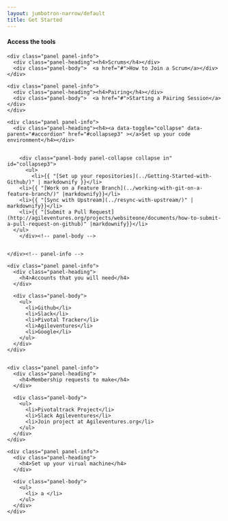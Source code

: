 ```yaml
---
layout: jumbotron-narrow/default
title: Get Started
---
```


<div style="width:150px" class="center-block">
     <h4>Access the tools</h4>
</div>

<div class="panel-group" id="accordion">

  <div class="col-md-6">

    <div class="panel panel-info">
      <div class="panel-heading"><h4>Scrums</h4></div>
      <div class="panel-body">  <a href="#">How to Join a Scrum</a></div>
    </div>

    <div class="panel panel-info">
      <div class="panel-heading"><h4>Pairing</h4></div>
      <div class="panel-body">  <a href="#">Starting a Pairing Session</a></div>
    </div>

    <div class="panel panel-info">
      <div class="panel-heading"><h4><a data-toggle="collapse" data-parent="#accordion" href="#collapsep3" ></a>Set up your code environment</h4></div>


        <div class="panel-body panel-collapse collapse in" id="collapsep3">
          <ul>
            <li>{{ "[Set up your repositories](../Getting-Started-with-Github/)" | markdownify }}</li>
	    <li>{{ "[Work on a Feature Branch](../working-with-git-on-a-feature-branch/)" |markdownify}}</li>
	    <li>{{ "[Sync with Upstream](../resync-with-upstream/)" | markdownify}}</li>
	    <li>{{ "[Submit a Pull Request](http://agileventures.org/projects/websiteone/documents/how-to-submit-a-pull-request-on-github)" |markdownify}}</li>
	  </ul>
        </div><!-- panel-body -->


    </div><!-- panel-info -->


  </div><!-- col-md-6 -->


  <div class="col-md-6">

    <div class="panel panel-info">
      <div class="panel-heading">
        <h4>Accounts that you will need</h4>
      </div>

      <div class="panel-body">
        <ul>
          <li>Github</li>
          <li>Slack</li>
          <li>Pivotal Tracker</li>
          <li>Agileventures</li>
          <li>Google</li>
        </ul>
      </div>
    </div>


    <div class="panel panel-info">
      <div class="panel-heading">
        <h4>Membership requests to make</h4>
      </div>

      <div class="panel-body">
        <ul>
          <li>Pivotaltrack Project</li>
          <li>Slack Agileventures</li>
          <li>Join project at Agileventures.org</li>
        </ul>
      </div>
    </div>

    <div class="panel panel-info">
      <div class="panel-heading">
        <h4>Set up your virual machine</h4>
      </div>

      <div class="panel-body">
        <ul>
          <li> a </li>
        </ul>
      </div>
    </div>

  </div> <!-- col-md-6 -->
</div><!-- panel-group -->

